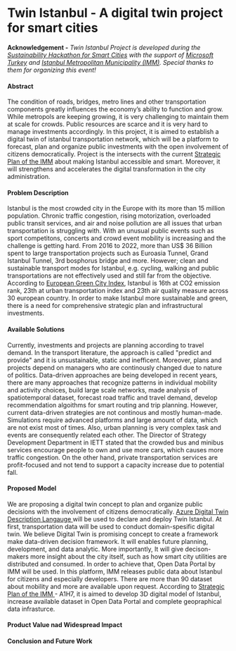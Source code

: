 # Twin Istanbul - A digital twin project for smart cities

**Acknowledgement -** *Twin Istanbul Project is developed during the [Sustainability Hackathon for Smart Cities](https://surdurulebilirsehirler.ist) with the support of [Microsoft Turkey](https://www.microsoft.com/tr-tr) and [Istanbul Metropolitan Municipality (IMM)](http://ibb.istanbul/). Special thanks to them for organizing this event!*

<h4> Abstract </h4> The condition of roads, bridges, metro lines and other transportation components greatly influences the economy’s ability to function and grow. While metropols are keeping growing, it is very challenging to maintain them at scale for crowds. Public resources are scarce and it is very hard to manage investments accordingly. In this project, it is aimed to establish a digital twin of istanbul transportation network, which will be a platform to forecast, plan and organize public investments with the open involvement of citizens democratically. Project is the intersects with the current <a href="https://www.ibb.istanbul/Uploads/2020/2/iBB-STRATEJIK-PLAN-2020-2024.pdf">Strategic Plan of the IMM</a> about making Istanbul accessible and smart. Moreover, it will strengthens and accelerates the digital transformation in the city administration. 

<h4> Problem Description </h4> Istanbul is the most crowded city in the Europe with its more than 15 million population. Chronic traffic congestion, rising motorization, overloaded public transit services, and air and noise pollution are all issues that urban transportation is struggling with. With an unusual public events such as sport competitons, concerts and crowd event mobility is increasing and the challenge is getting hard. From 2016 to 2022, more than US$ 36 Billion spent to large transportation projects such as Euroasia Tunnel, Grand Istanbul Tunnel, 3rd bosphorus bridge and more. However; clean and sustainable transport modes for Istanbul, e.g. cycling, walking and public transportations are not effectively used and still far from the objective. According to <a href="https://assets.new.siemens.com/siemens/assets/api/uuid:fddc99e7-5907-49aa-92c4-610c0801659e/european-green-city-index.pdf"> European Green City Index</a>, Istanbul is 16th at CO2 emission rank, 23th at urban transportation index and 23th air quality measure across 30 european country. In order to make Istanbul more sustainable and green, there is a need for comprehensive strategic plan and infrastructural investments. 

<h4> Available Solutions </h4> Currently, investments and projects are planning according to travel demand. In the transport literature, the approach is called "predict and provide" and it is unsustainable, static and inefficent. Moreover, plans and projects depend on managers who are continously changed due to nature of politics. Data-driven approaches are being developed in recent years, there are many approaches that recognize patterns in individual mobility and activity choices, build large scale networks, made analysis of spatiotemporal dataset, forecast road traffic and travel demand, develop recommendation algoithms for smart routing and trip planning. However, current data-driven strategies are not continous and mostly human-made. Simulations require advanced platforms and large amount of data, which are not exist most of times. Also, urban planning is very complex task and events are consequently related each other. The Director of Strategy Development Department in IETT stated that the crowded bus and minibus services encourage people to own and use more cars, which causes more traffic congestion. On the other hand, private transportation services are profit-focused and not tend to support a capacity increase due to potential fall.

<h4> Proposed Model </h4> We are proposing a digital twin concept to plan and organize public decisions with the involvement of citizens democratically. <a href="https://docs.microsoft.com/en-us/azure/digital-twins"> Azure Digital Twin Description Langauge </a> will be used to declare and deploy Twin Istanbul. At first, transportation data will be used to conduct domain-spesific digital twin. We believe Digital Twin is promising concept to create a framework make data-driven decision framework. It will enables future planning, development, and data analytic. More importantly, It will give decison-makers more insight about the city itself, such as how smart city utilities are distributed and consumed. In order to achieve that, Open Data Portal by IMM will be used. In this platform, IMM releases public data about Istanbul for citizens and especially developers. There are more than 90 dataset about mobility and more are available upon request. According to <a href="https://www.ibb.istanbul/Uploads/2020/2/iBB-STRATEJIK-PLAN-2020-2024.pdf"> Strategic Plan of the IMM <a> - A1H7, it is aimed to develop 3D digital model of Istanbul, increase available dataset in Open Data Portal and complete geopraphical data infrasturce. 

<h4> Product Value nad Widespread Impact</h4>

<h4> Conclusion and Future Work </h4>




